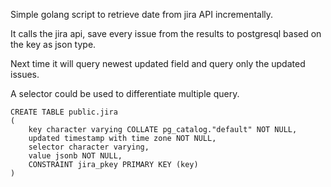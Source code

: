 Simple golang script to retrieve date from jira API incrementally.

It calls the jira api, save every issue from the results to postgresql based on the key as json type.

Next time it will query newest updated field and query only the updated issues.

A selector could be used to differentiate multiple query.


```
CREATE TABLE public.jira
(
    key character varying COLLATE pg_catalog."default" NOT NULL,
    updated timestamp with time zone NOT NULL,
    selector character varying,
    value jsonb NOT NULL,
    CONSTRAINT jira_pkey PRIMARY KEY (key)
)
````
